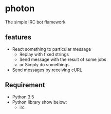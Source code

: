 # photon
The simple IRC bot flamework

## features
* React something to particular message
  * Replay with fixed strings
  * Send message with the result of some jobs
  * or Simply do somethings
* Send messages by receiving cURL

## Requirement
* Python 3.5
* Python library show below:
  * irc
